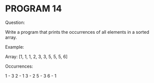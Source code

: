 # PROGRAM 14


Question:

Write a program that prints the occurrences of all elements in a sorted array.

Example:

Array: [1, 1, 1, 2, 3, 3, 5, 5, 5, 6]

Occurrences:

1 - 3 
2 - 1 
3 - 2 
5 - 3
6 - 1
